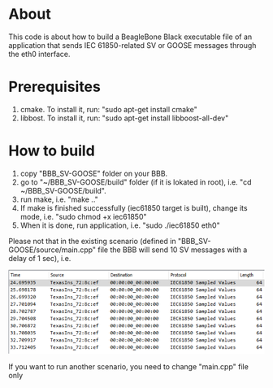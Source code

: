 # About
This code is about how to build a BeagleBone Black executable file of an application that sends IEC 61850-related SV or GOOSE messages through the eth0 interface.

# Prerequisites
1. cmake. To install it, run: "sudo apt-get install cmake"
2. libbost. To install it, run: "sudo apt-get install libboost-all-dev"

# How to build
1. copy "BBB_SV-GOOSE" folder on your BBB.
2. go to "~/BBB_SV-GOOSE/build" folder (if it is lokated in root), i.e. "cd ~/BBB_SV-GOOSE/build".
3. run make, i.e. "make .."
4. If make is finished successfully (iec61850 target is built), change its mode, i.e. "sudo chmod +x iec61850"
5. When it is done, run application, i.e. "sudo ./iec61850 eth0"

Please not that in the existing scenario (defined in "BBB_SV-GOOSE/source/main.cpp" file the BBB will send 10 SV messages with a delay of 1 sec), i.e.

![alt text](https://github.com/mrv-king/BBB_SV-GOOSE/blob/main/SV_BBB.PNG)

If you want to run another scenario, you need to change "main.cpp" file only

